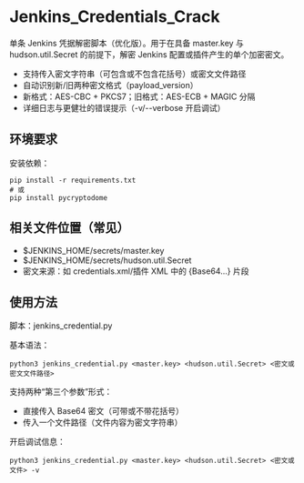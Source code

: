 # Jenkins_Credentials_Crack

单条 Jenkins 凭据解密脚本（优化版）。用于在具备 master.key 与 hudson.util.Secret 的前提下，解密 Jenkins 配置或插件产生的单个加密密文。

- 支持传入密文字符串（可包含或不包含花括号）或密文文件路径
- 自动识别新/旧两种密文格式（payload_version）
- 新格式：AES-CBC + PKCS7；旧格式：AES-ECB + MAGIC 分隔
- 详细日志与更健壮的错误提示（-v/--verbose 开启调试）


## 环境要求
安装依赖：
```
pip install -r requirements.txt
# 或
pip install pycryptodome
```


## 相关文件位置（常见）
- $JENKINS_HOME/secrets/master.key
- $JENKINS_HOME/secrets/hudson.util.Secret
- 密文来源：如 credentials.xml/插件 XML 中的 {Base64...} 片段


## 使用方法
脚本：jenkins_credential.py

基本语法：
```
python3 jenkins_credential.py <master.key> <hudson.util.Secret> <密文或密文文件路径>
```

支持两种“第三个参数”形式：
- 直接传入 Base64 密文（可带或不带花括号）
- 传入一个文件路径（文件内容为密文字符串）

开启调试信息：
```
python3 jenkins_credential.py <master.key> <hudson.util.Secret> <密文或文件> -v
```

